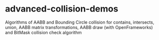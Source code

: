 # advanced-collision-demos
Algorithms of AABB and Bounding Circle collision for contains, intersects, union, AABB matrix transformations, AABB draw (with OpenFrameworks)  and BitMask collision check algorithm
